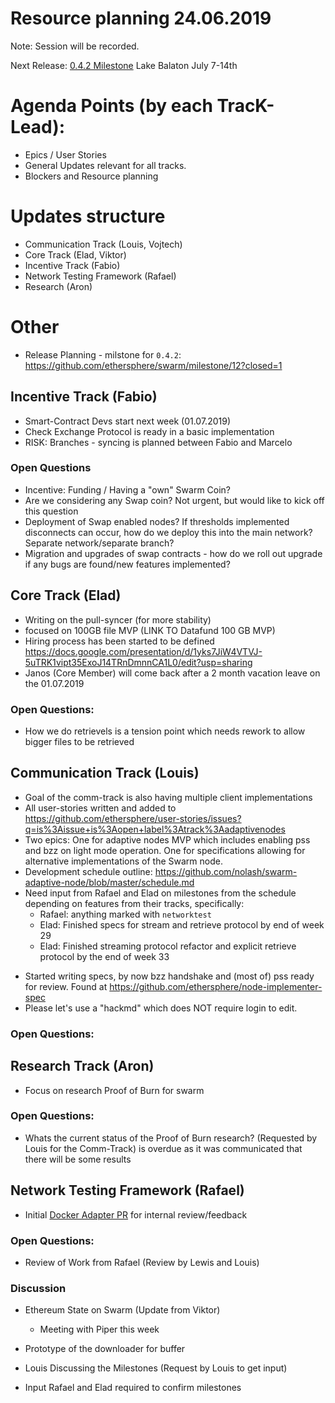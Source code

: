 Resource planning 24.06.2019
======

Note: Session will be recorded.

Next Release: [0.4.2 Milestone](https://github.com/ethersphere/swarm/milestone/12) 
Lake Balaton July 7-14th

# Agenda Points (by each TracK-Lead):
- Epics / User Stories 
- General Updates relevant for all tracks.
- Blockers and Resource planning

# Updates structure
- Communication Track (Louis, Vojtech)
- Core Track (Elad, Viktor)
- Incentive Track (Fabio)
- Network  Testing Framework (Rafael)
- Research (Aron)

# Other
- Release Planning - milstone for `0.4.2`: https://github.com/ethersphere/swarm/milestone/12?closed=1


## Incentive Track (Fabio)
* Smart-Contract Devs start next week (01.07.2019)
* Check Exchange Protocol is ready in a basic implementation
* RISK: Branches - syncing is planned between Fabio and Marcelo

### Open Questions
* Incentive: Funding / Having a "own" Swarm Coin? 
* Are we considering any Swap coin? Not urgent, but would like to kick off this question
* Deployment of Swap enabled nodes? If thresholds implemented disconnects can occur, how do we deploy this into the main network? Separate network/separate branch?
* Migration and upgrades of swap contracts - how do we roll out upgrade if any bugs are found/new features implemented?

## Core Track (Elad)
- Writing on the pull-syncer (for more stability)
- focused on 100GB file MVP (LINK TO Datafund 100 GB MVP)
- Hiring process has been started to be defined https://docs.google.com/presentation/d/1yks7JiW4VTVJ-5uTRK1vipt35ExoJ14TRnDmnnCA1L0/edit?usp=sharing
- Janos (Core Member) will come back after a 2 month vacation leave on the 01.07.2019

### Open Questions:
- How we do retrievels is a tension point which needs rework to allow bigger files to be retrieved

## Communication Track (Louis)
- Goal of the comm-track is also having multiple client implementations
- All user-stories written and added to https://github.com/ethersphere/user-stories/issues?q=is%3Aissue+is%3Aopen+label%3Atrack%3Aadaptivenodes
- Two epics: One for adaptive nodes MVP which includes enabling pss and bzz on light mode operation. One for specifications allowing for alternative implementations of the Swarm node.
- Development schedule outline: https://github.com/nolash/swarm-adaptive-node/blob/master/schedule.md 
- Need input from Rafael and Elad on milestones from the schedule depending on features from their tracks, specifically:
  - Rafael: anything marked with `networktest`
  - Elad: Finished specs for stream and retrieve protocol by end of week 29 
  - Elad: Finished streaming protocol refactor and explicit retrieve protocol by the end of week 33
* Started writing specs, by now bzz handshake and (most of) pss ready for review. Found at https://github.com/ethersphere/node-implementer-spec
* Please let's use a "hackmd" which does NOT require login to edit.


### Open Questions:

## Research Track (Aron)
- Focus on research Proof of Burn for swarm

### Open Questions:
- Whats the current status of the Proof of Burn research? (Requested by Louis for the Comm-Track) is overdue as it was communicated that there will be some results

## Network  Testing Framework (Rafael)
- Initial [Docker Adapter PR](https://github.com/skylenet/go-ethereum/pull/1) for internal review/feedback

### Open Questions:
- Review of Work from Rafael (Review by Lewis and Louis)

### Discussion
- Ethereum State on Swarm (Update from Viktor)
    - Meeting with Piper this week
- Prototype of the downloader for buffer

- Louis Discussing the Milestones (Request by Louis to get input)
- Input Rafael and Elad required to confirm milestones

